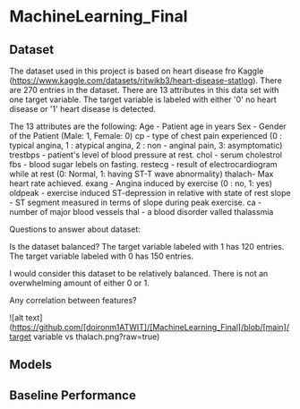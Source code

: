 # MachineLearning_Final


## Dataset

The dataset used in this project is based on heart disease fro Kaggle (https://www.kaggle.com/datasets/ritwikb3/heart-disease-statlog). There are 270 entries in the dataset. There are 13 attributes in this data set with one target variable. The target variable is labeled with either '0' no heart disease or '1' heart disease is detected. 

The 13 attributes are the following:
Age - Patient age in years
Sex - Gender of the Patient (Male: 1, Female: 0)
cp - type of chest pain experienced (0 : typical angina, 1 : atypical angina, 2 : non - anginal pain, 3: asymptomatic)
trestbps - patient's level of blood pressure at rest. 
chol - serum cholestrol
fbs - blood sugar lebels on fasting.
restecg - result of electrocardiogram while at rest (0: Normal, 1: having ST-T wave abnormality)
thalach- Max heart rate achieved.
exang - Angina induced by exercise (0 : no, 1: yes)
oldpeak - exercise induced ST-depression in relative with state of rest
slope - ST segment measured in terms of slope during peak exercise.
ca - number of major blood vessels
thal - a blood disorder valled thalassmia

Questions to answer about dataset:

Is the dataset balanced?
The target variable labeled with 1 has 120 entries.
The target variable labeled with 0 has 150 entries.

I would consider this dataset to be relatively balanced. There is not an overwhelming amount of either 0 or 1. 

Any correlation between features?

![alt text](https://github.com/[doironm1ATWIT]/[MachineLearning_Final]/blob/[main]/target variable vs thalach.png?raw=true)



## Models


## Baseline Performance
